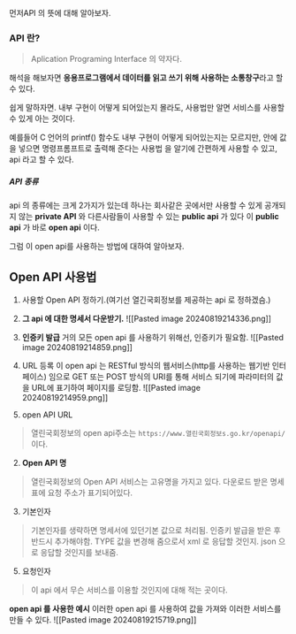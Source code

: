 먼저API 의 뜻에 대해 알아보자.

### API 란? 
>Aplication Programing Interface 의 약자다.

해석을 해보자면 **응용프로그램에서 데이터를 읽고 쓰기 위해 사용하는 소통창구**라고 할 수 있다. 

쉽게 말하자면. 내부 구현이 어떻게 되어있는지 몰라도, 사용법만 알면 서비스를 사용할 수 있게 아는 것이다.

예를들어 C 언어의 printf() 함수도 내부 구현이 어떻게 되어있는지는 모르지만, 안에 값을 넣으면 명령프롬프트로 출력해 준다는 사용법 을 알기에 간편하게 사용할 수 있고,
api 라고 할 수 있다.

##### API 종류
api 의 종류에는 크게 2가지가 있는데 하나는 회사같은 곳에서만 사용할 수 있게 공개되지 않는 **private API** 와 다른사람들이 사용할 수 있는 **public api** 가 있다 이 **public api** 가 바로 **open api** 이다.

그럼 이 open api를 사용하는 방법에 대하여 알아보자.

## Open API 사용법


1. 사용할 Open API 정하기.(여기선 열긴국회정보를 제공하는 api 로 정하겠슴.)

2. **그 api 에 대한 명세서 다운받기.**
![[Pasted image 20240819214336.png]]
3. **인증키 발급**
거의 모든 open api 를 사용하기 위해선, 인증키가 필요함.
![[Pasted image 20240819214859.png]]

4. URL 등록
이 open api 는 RESTful 방식의 웹서비스(http를 사용하는 웹기반 인터페이스) 임으로 GET 또는 POST 방식의 URI를 통해 서비스 되기에 파라미터의 값을 URL에 표기하여 페이지를 로딩함.
![[Pasted image 20240819214959.png]]
1. open API URL 
>열린국회정보의 open api주소는 
`https://www.열린국회정보s.go.kr/openapi/`이다.
2. **Open API 명** 
>열린국회정보의 Open API 서비스는 고유명을 가지고 있다. 다운로드 받은 명세표에 요청 주소가 표기되어있다.
3. 기본인자 
>기본인자를 생략하면 명세서에 있던기본 값으로 처리됨. 인증키 발급을 받은 후 반드시 추가해야함. TYPE 값을 변경해 줌으로서 xml 로 응답할 것인지.  json 으로 응답할 것인지를 보내줌.
5. 요청인자 
>이 api 에서 무슨 서비스를 이용할 것인지에 대해 적는 곳이다.

**open api 를 사용한 예시**
이러한 open api 를 사용하여 값을 가져와 이러한 서비스를 만들 수 있다.
![[Pasted image 20240819215719.png]]